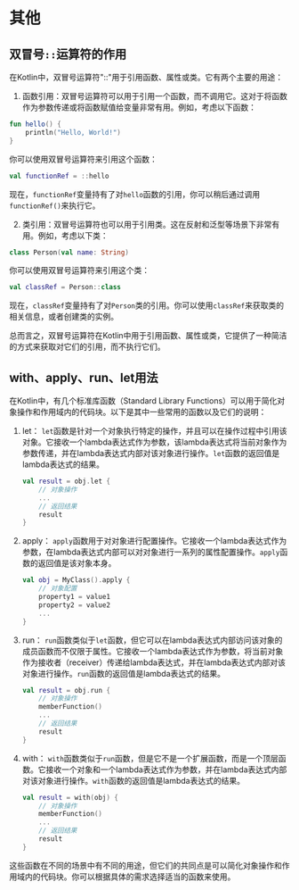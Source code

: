 # 其他

## 双冒号`::`运算符的作用
在Kotlin中，双冒号运算符"::"用于引用函数、属性或类。它有两个主要的用途：

1. 函数引用：双冒号运算符可以用于引用一个函数，而不调用它。这对于将函数作为参数传递或将函数赋值给变量非常有用。例如，考虑以下函数：

```kotlin
fun hello() {
    println("Hello, World!")
}
```

你可以使用双冒号运算符来引用这个函数：

```kotlin
val functionRef = ::hello
```

现在，`functionRef`变量持有了对`hello`函数的引用，你可以稍后通过调用`functionRef()`来执行它。

2. 类引用：双冒号运算符也可以用于引用类。这在反射和泛型等场景下非常有用。例如，考虑以下类：

```kotlin
class Person(val name: String)
```

你可以使用双冒号运算符来引用这个类：

```kotlin
val classRef = Person::class
```

现在，`classRef`变量持有了对`Person`类的引用。你可以使用`classRef`来获取类的相关信息，或者创建类的实例。

总而言之，双冒号运算符在Kotlin中用于引用函数、属性或类，它提供了一种简洁的方式来获取对它们的引用，而不执行它们。

## with、apply、run、let用法
在Kotlin中，有几个标准库函数（Standard Library Functions）可以用于简化对象操作和作用域内的代码块。以下是其中一些常用的函数以及它们的说明：

1. let：
   `let`函数是针对一个对象执行特定的操作，并且可以在操作过程中引用该对象。它接收一个lambda表达式作为参数，该lambda表达式将当前对象作为参数传递，并在lambda表达式内部对该对象进行操作。`let`函数的返回值是lambda表达式的结果。

   ```kotlin
   val result = obj.let { 
       // 对象操作
       ...
       // 返回结果
       result
   }
   ```

2. apply：
   `apply`函数用于对对象进行配置操作。它接收一个lambda表达式作为参数，在lambda表达式内部可以对对象进行一系列的属性配置操作。`apply`函数的返回值是该对象本身。

   ```kotlin
   val obj = MyClass().apply {
       // 对象配置
       property1 = value1
       property2 = value2
       ...
   }
   ```

3. run：
   `run`函数类似于`let`函数，但它可以在lambda表达式内部访问该对象的成员函数而不仅限于属性。它接收一个lambda表达式作为参数，将当前对象作为接收者（receiver）传递给lambda表达式，并在lambda表达式内部对该对象进行操作。`run`函数的返回值是lambda表达式的结果。

   ```kotlin
   val result = obj.run { 
       // 对象操作
       memberFunction()
       ...
       // 返回结果
       result
   }
   ```

4. with：
   `with`函数类似于`run`函数，但是它不是一个扩展函数，而是一个顶层函数。它接收一个对象和一个lambda表达式作为参数，并在lambda表达式内部对该对象进行操作。`with`函数的返回值是lambda表达式的结果。

   ```kotlin
   val result = with(obj) { 
       // 对象操作
       memberFunction()
       ...
       // 返回结果
       result
   }
   ```

这些函数在不同的场景中有不同的用途，但它们的共同点是可以简化对象操作和作用域内的代码块。你可以根据具体的需求选择适当的函数来使用。
